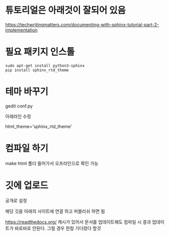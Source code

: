 # 튜토리얼은 아래것이 잘되어 있음
https://techwritingmatters.com/documenting-with-sphinx-tutorial-part-2-implementation

# 필요 패키지 인스톨

```
sudo apt-get install python3-sphinx
pip install sphinx_rtd_theme
```

# 테마 바꾸기
gedit conf.py

아래라인 수정

html_theme='sphinx_rtd_theme'

# 컴파일 하기

make html
폴더 들어가서 오프라인으로 확인 가능

# 깃에 업로드

공개로 설정

해당 깃을 아래의 사이트에 연결 하고 퍼블리쉬 하면 됨

https://readthedocs.org/
캐시가 있어서 문서를 업데이트해도 컴파일 시 결과 업데이트가 바로바로 안된다. 그럴 경우 한참 기다렸다 할것
